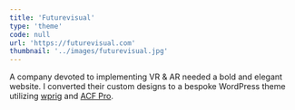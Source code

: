 ```yaml
---
title: 'Futurevisual'
type: 'theme'
code: null
url: 'https://futurevisual.com'
thumbnail: '../images/futurevisual.jpg'
---
```


A company devoted to implementing VR & AR needed a bold and elegant website. I converted their custom designs to a bespoke WordPress theme utilizing [wprig](https://github.com/wprig/wprig) and [ACF Pro](https://www.advancedcustomfields.com/pro/).